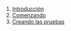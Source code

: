 
1. [Introducción](introduction.md)
1. [Comenzando](get-started.md)
1. [Creando las pruebas](creating-the-tests.md)